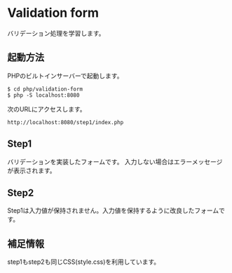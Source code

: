 # Validation form
バリデーション処理を学習します。

## 起動方法

PHPのビルトインサーバーで起動します。

```
$ cd php/validation-form
$ php -S localhost:8080
```

次のURLにアクセスします。

`http://localhost:8080/step1/index.php`

## Step1
バリデーションを実装したフォームです。
入力しない場合はエラーメッセージが表示されます。

## Step2
Step1は入力値が保持されません。入力値を保持するように改良したフォームです。


## 補足情報
step1もstep2も同じCSS(style.css)を利用しています。
